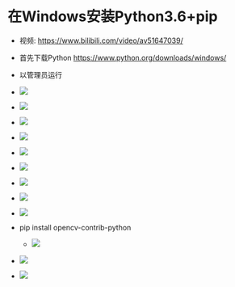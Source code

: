 # 在Windows安装Python3.6+pip

- 视频: https://www.bilibili.com/video/av51647039/

- 首先下载Python https://www.python.org/downloads/windows/
- 以管理员运行 
- ![](1.png)
- ![](2添加到path.png)
- ![](3pip打钩.png)
- ![](4安装.png)
- ![](5正在安装.png)
- ![](6安装完成.png)
- ![](7运行Python命令行.png)
- ![](8hello.png)
- ![](9pip.png)
- pip install opencv-contrib-python
    - ![](10安装OpenCV.png)
- ![](11引用OpenCV.png)
- ![](12OpenCV的编译信息.png)